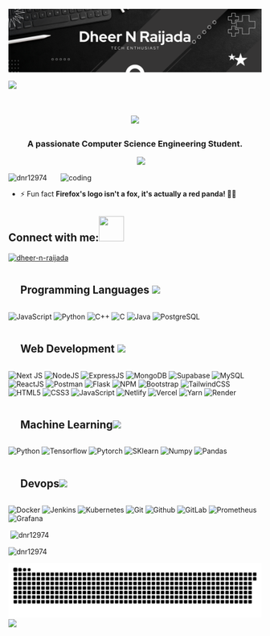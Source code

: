 
![logo](https://github.com/dnr12974/dnr12974/blob/main/Dheer%20N%20Raijada.png)
<!--horizontal divider(gradiant)-->
<img src="https://user-images.githubusercontent.com/73097560/115834477-dbab4500-a447-11eb-908a-139a6edaec5c.gif">
 <!--<h1 align="center" style="font-size:3em">Hi 👋 I'm Dheer N Raijada</h1>-->
<h1 align="center">
  <img src="https://readme-typing-svg.herokuapp.com/?font=Fira+Code&size=35&center=true&vCenter=true&width=500&height=70&duration=4000&lines=Hi+There!+👋;+I'm+Dheer+N+Raijada!;&color=00C853" />
</h1>


<h3 align="center">A passionate Computer Science Engineering Student.</h3>
<div id="user-content-toc">
  <ul align="center">
<!--     <summary><h2 style="display: inline-block">Always Up for Anything - Only for Programming</h2></summary> -->
   <img src="https://readme-typing-svg.herokuapp.com/?lines=Tech+Enthusiast;FullStack+Developer;WebDev%20|%20DSA%20|%20Devops+explorer&center=true&width=380&height=45&color=00C853">

  </ul>
</div>
<img align="right" alt="coding" width="400" src="https://miro.medium.com/v2/resize:fit:1360/1*nWQ_U5NKEfNeGCTfh_2-Mw.gif">
<p align="left"> <img src="https://komarev.com/ghpvc/?username=dnr12974&label=Profile%20views&color=0e75b6&style=flat" alt="dnr12974" /> </p>

- ⚡ Fun fact **Firefox's logo isn't a fox, it's actually a red panda! 🦊🐼**

<h2 align="left">Connect with me:<img src='https://raw.githubusercontent.com/rahulbanerjee26/githubProfileReadmeGenerator/main/gifs/handShake.gif' width="50px" height=50px></h2>
<p align="left">
<a href="https://linkedin.com/in/dheer-n-raijada" target="blank"><img align="center" src="https://raw.githubusercontent.com/rahuldkjain/github-profile-readme-generator/master/src/images/icons/Social/linked-in-alt.svg" alt="dheer-n-raijada" height="30" width="40" /></a>
</p>

<div id="user-content-toc">
  <ul align="left">
    <summary><h2 style="display: inline-block">Programming Languages <img src = "https://media2.giphy.com/media/QssGEmpkyEOhBCb7e1/giphy.gif?cid=ecf05e47a0n3gi1bfqntqmob8g9aid1oyj2wr3ds3mg700bl&rid=giphy.gif" width = 32px>
</h2></summary>
  </ul>
</div>

![JavaScript](https://img.shields.io/badge/javascript-%23323330.svg?style=for-the-badge&logo=javascript&logoColor=%23F7DF1E) 
![Python](https://img.shields.io/badge/python-yellow.svg?style=for-the-badge&logo=python&logoColor=white)
![C++](https://img.shields.io/badge/C++-darkblue.svg?style=for-the-badge&logo=cplusplus&logoColor=white)
![C](https://img.shields.io/badge/c-yellow.svg?style=for-the-badge&logo=c&logoColor=white)
![Java](https://img.shields.io/badge/Java-red.svg?style=for-the-badge&logo=java&logoColor=white)
![PostgreSQL](https://img.shields.io/badge/postgresql-336791.svg?style=for-the-badge&logo=postgresql&logoColor=white)


<div id="user-content-toc">
  <ul align="left">
    <summary><h2 style="display: inline-block">Web Development <img src = "https://media2.giphy.com/media/QssGEmpkyEOhBCb7e1/giphy.gif?cid=ecf05e47a0n3gi1bfqntqmob8g9aid1oyj2wr3ds3mg700bl&rid=giphy.gif" width = 32px>
</h2></summary>
  </ul>
</div>

![Next JS](https://img.shields.io/badge/Next-black?style=for-the-badge&logo=next.js&logoColor=white) 
![NodeJS](https://img.shields.io/badge/node.js-6DA55F?style=for-the-badge&logo=node.js&logoColor=white) 
![ExpressJS](https://img.shields.io/badge/express.js-gray?style=for-the-badge&logo=express&logoColor=white) 
![MongoDB](https://img.shields.io/badge/MongoDB-%234ea94b.svg?style=for-the-badge&logo=mongodb&logoColor=white)
![Supabase](https://img.shields.io/badge/supabase-3ECF8E.svg?style=for-the-badge&logo=supabase&logoColor=white)
![MySQL](https://img.shields.io/badge/mysql-brown.svg?style=for-the-badge&logo=mysql&logoColor=white) 
![ReactJS](https://img.shields.io/badge/react-blue.svg?style=for-the-badge&logo=react&logoColor=white) 
![Postman](https://img.shields.io/badge/postman-orange.svg?style=for-the-badge&logo=postman&logoColor=white) 
![Flask](https://img.shields.io/badge/flask-green.svg?style=for-the-badge&logo=flask&logoColor=white) 
![NPM](https://img.shields.io/badge/NPM-6DA55F.svg?style=for-the-badge&logo=npm&logoColor=white)
![Bootstrap](https://img.shields.io/badge/bootstrap-%23430098.svg?style=for-the-badge&logo=bootstrap&logoColor=white)
![TailwindCSS](https://img.shields.io/badge/tailwindcss-%2338B2AC.svg?style=for-the-badge&logo=tailwind-css&logoColor=white) 
![HTML5](https://img.shields.io/badge/html5-%23E34F26.svg?style=for-the-badge&logo=html5&logoColor=white) 
![CSS3](https://img.shields.io/badge/css3-%231572B6.svg?style=for-the-badge&logo=css3&logoColor=white) 
![JavaScript](https://img.shields.io/badge/javascript-%23323330.svg?style=for-the-badge&logo=javascript&logoColor=%23F7DF1E) 
![Netlify](https://img.shields.io/badge/netlify-%23000000.svg?style=for-the-badge&logo=netlify&logoColor=#00C7B7) 
![Vercel](https://img.shields.io/badge/vercel-%23000000.svg?style=for-the-badge&logo=vercel&logoColor=white) 
![Yarn](https://img.shields.io/badge/yarn-%232C8EBB.svg?style=for-the-badge&logo=yarn&logoColor=white) 
![Render](https://img.shields.io/badge/render-005FEA.svg?style=for-the-badge&logo=render&logoColor=white)

<div id="user-content-toc">
  <ul align="left">
    <summary><h2 style="display: inline-block">Machine Learning<img src = "https://media2.giphy.com/media/QssGEmpkyEOhBCb7e1/giphy.gif?cid=ecf05e47a0n3gi1bfqntqmob8g9aid1oyj2wr3ds3mg700bl&rid=giphy.gif" width = 32px></h2></summary>
  </ul>
</div>

![Python](https://img.shields.io/badge/python-darkblue.svg?style=for-the-badge&logo=python&logoColor=white)
![Tensorflow](https://img.shields.io/badge/tensorflow-orange.svg?style=for-the-badge&logo=tensorflow&logoColor=white)
![Pytorch](https://img.shields.io/badge/pytorch-%23000000.svg?style=for-the-badge&logo=pytorch&logoColor=white)
![SKlearn](https://img.shields.io/badge/sklearn-red.svg?style=for-the-badge&logo=scikitlearn&logoColor=white)
![Numpy](https://img.shields.io/badge/numpy-deepskyblue.svg?style=for-the-badge&logo=numpy&logoColor=white)
![Pandas](https://img.shields.io/badge/pandas-%23000000.svg?style=for-the-badge&logo=pandas&logoColor=white)


<div id="user-content-toc">
  <ul align="left">
    <summary><h2 style="display: inline-block">Devops<img src = "https://media2.giphy.com/media/QssGEmpkyEOhBCb7e1/giphy.gif?cid=ecf05e47a0n3gi1bfqntqmob8g9aid1oyj2wr3ds3mg700bl&rid=giphy.gif" width = 32px></h2></summary>
  </ul>
</div>

![Docker](https://img.shields.io/badge/docker-darkblue.svg?style=for-the-badge&logo=docker&logoColor=white)
![Jenkins](https://img.shields.io/badge/jenkins-olive.svg?style=for-the-badge&logo=jenkins&logoColor=white)
![Kubernetes](https://img.shields.io/badge/kubernetes-blue.svg?style=for-the-badge&logo=kubernetes&logoColor=white)
![Git](https://img.shields.io/badge/git-brown.svg?style=for-the-badge&logo=git&logoColor=white)
![Github](https://img.shields.io/badge/github-black.svg?style=for-the-badge&logo=github&logoColor=white)
![GitLab](https://img.shields.io/badge/gitlab-random.svg?style=for-the-badge&logo=gitlab&logoColor=white)
![Prometheus](https://img.shields.io/badge/prometheus-orange.svg?style=for-the-badge&logo=prometheus&logoColor=white)
![Grafana](https://img.shields.io/badge/grafana-darkorange.svg?style=for-the-badge&logo=grafana&logoColor=white)



<p>&nbsp;<img align="center" src="https://github-readme-stats.vercel.app/api?username=dnr12974&show_icons=true&locale=en" alt="dnr12974" /></p>
<p><img align="center" src="https://github-readme-streak-stats.herokuapp.com/?user=dnr12974&" alt="dnr12974" /></p>


![Snake animation](https://raw.githubusercontent.com/dnr12974/dnr12974/output/snake.svg)
<img src="https://user-images.githubusercontent.com/73097560/115834477-dbab4500-a447-11eb-908a-139a6edaec5c.gif">
